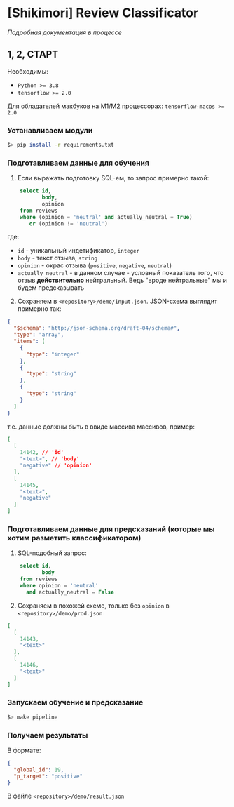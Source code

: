 # [Shikimori] Review Classificator

_Подробная документация в процессе_

## 1, 2, СТАРТ

Необходимы:

- `Python >= 3.8`
- `tensorflow >= 2.0`

Для обладателей макбуков на М1/М2 процессорах: `tensorflow-macos >= 2.0`

### Устанавливаем модули

```bash
$> pip install -r requirements.txt 
```

### Подготавливаем данные для обучения

1. Если выражать подготовку SQL-ем, то запрос примерно такой:

```sql
    select id,
           body,
           opinion
    from reviews
    where (opinion = 'neutral' and actually_neutral = True)
       or (opinion != 'neutral')
```

где:

- `id` - уникальный индетификатор, `integer`
- `body` - текст отзыва, `string`
- `opinion` - окрас отзыва (`positive`, `negative`, `neutral`)
- `actually_neutral` - в данном случае - условный показатель того, что отзыв **действительно** нейтральный. Ведь "вроде
  нейтральные" мы и будем предсказывать

2. Сохраняем в `<repository>/demo/input.json`. JSON-схема выглядит примерно так:

```json
{
  "$schema": "http://json-schema.org/draft-04/schema#",
  "type": "array",
  "items": [
    {
      "type": "integer"
    },
    {
      "type": "string"
    },
    {
      "type": "string"
    }
  ]
}
```

т.е. данные должны быть в ввиде массива массивов, пример:

```json
[
  [
    14142, // 'id'
    "<text>", // 'body'
    "negative" // 'opinion'
  ],
  [
    14145,
    "<text>",
    "negative"
  ]
]
```

### Подготавливаем данные для предсказаний (которые мы хотим разметить классификатором)

1. SQL-подобный запрос:

```sql
    select id,
           body
    from reviews
    where opinion = 'neutral'
      and actually_neutral = False
```

2. Сохраняем в похожей схеме, только без `opinion` в `<repository>/demo/prod.json`

```json
[
  [
    14143,
    "<text>"
  ],
  [
    14146,
    "<text>"
  ]
]
```

### Запускаем обучение и предсказание

```bash
$> make pipeline
```

### Получаем результаты

В формате:

```json
{
  "global_id": 19,
  "p_target": "positive"
}
```

В файле `<repository>/demo/result.json`